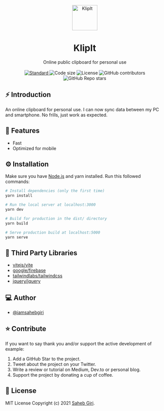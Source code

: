 <p align="center">
  <a href="https://github.com/iamsahebgiri/add-readme">
    <img alt="KlipIt" height="80" src="https://raw.githubusercontent.com/iamsahebgiri/klip-it/favicon.svg">
  </a>
</p>
<h1 align="center">KlipIt</h1>

<div align="center">
Online public clipboard for personal use
</div>

<br />

<div align="center">
  <a href="https://standardjs.com">
    <img src="https://img.shields.io/badge/code%20style-standard-brightgreen.svg?style=flat-square"
      alt="Standard" />
  </a>
  
  <img src="https://img.shields.io/github/languages/code-size/iamsahebgiri/klip-it?style=flat-square" alt="Code size" />

  <img src="https://img.shields.io/github/license/iamsahebgiri/klip-it?style=flat-square" alt="License" />

  <img alt="GitHub contributors" src="https://img.shields.io/github/contributors/iamsahebgiri/klip-it?style=flat-square">

  <img alt="GitHub Repo stars" src="https://img.shields.io/github/stars/iamsahebgiri/klip-it?style=social">
</div>

## ⚡️ Introduction

An online clipboard for personal use. I can now sync data between my PC and smartphone. No frills, just work as expected.

## 🎯 Features

- Fast
- Optimized for mobile


## ⚙️ Installation

Make sure you have [Node.js](https://nodejs.org/en/download/) and yarn installed.
Run this followed commands:

```bash
# Install dependencies (only the first time)
yarn install

# Run the local server at localhost:3000
yarn dev

# Build for production in the dist/ directory
yarn build

# Serve production build at localhost:5000
yarn serve
```

## 🌱 Third Party Libraries

- [vitejs/vite](https://github.com/vitejs/vite)
- [google/firebase](https://firebase.google.com/)
- [tailwindlabs/tailwindcss](https://github.com/tailwindlabs/tailwindcss)
- [jquery/jquery](https://github.com/jquery/jquery)


## ‍💻 Author

- [@iamsahebgiri](https://github.com/iamsahebgiri)

## ⭐️ Contribute

If you want to say thank you and/or support the active development of example:

1. Add a GitHub Star to the project.
2. Tweet about the project on your Twitter.
3. Write a review or tutorial on Medium, Dev.to or personal blog.
4. Support the project by donating a cup of coffee.

## 🧾 License

MIT License Copyright (c) 2021 [Saheb Giri](https://github.com/iamsahebgiri).
